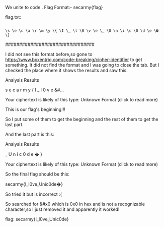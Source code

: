 We unite to code .
Flag Format:- secarmy{flag}

flag.txt:

<code>
\&#x73; \&#x65; \&#x63; \&#x61; \&#x72; \&#x6d; \&#x79; \&#x7b; \&#x49; \&#x5f; \&#x6c; \&#x30; \&#x76; \&#x65; \&#x5f; \&#x55; \&#x6e; \&#x69; \&#x63; \&#x30; \&#x64; \&#x65; \&#x0; \&#x7d;
</code>

################################

I did not see this format before,so gone to https://www.boxentriq.com/code-breaking/cipher-identifier to get something. It did not find the format and I was going to close the tab.
But I checked the place where it shows the results and saw this:

Analysis Results

s e c a r m y { I _ l 0 v e &#...

Your ciphertext is likely of this type:
Unknown Format (click to read more)


This is our flag's beginning!!!

So I put some of them to get the beginning and the rest of them to get the last part.

And the last part is this:

Analysis Results

_ U n i c 0 d e � }

Your ciphertext is likely of this type:
Unknown Format (click to read more)

So the final flag should be this:

secarmy{I_l0ve_Unic0de�}

So tried it but is incorrect :(

So searched for &#x0 which is 0x0 in hex and is not a recognizable character,so I just removed it and apparently it worked!

flag: secarmy{I_l0ve_Unic0de}
